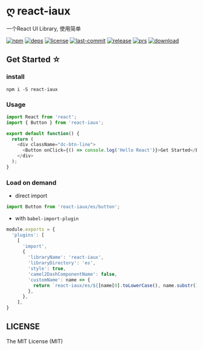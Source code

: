 # ღ react-iaux

一个React UI Library, 使用简单

[![npm][npm]][npm-url]
[![deps][deps]][deps-url]
[![license][license]][license-url]
[![last-commit][last-commit]][last-commit-url]
[![release][release]][release-url]
[![prs][prs]][prs-url]
[![download][download]][download-url]

## Get Started ☆

### install

```
npm i -S react-iaux
```

### Usage

```js
import React from 'react';
import { Button } from 'react-iaux';

export default function() {
  return (
    <div className="dc-btn-line">
      <Button onClick={() => console.log('Hello React')}>Get Started</Button>
    </div>
  );
}

```

### Load on demand

- direct import

```js
import Button from 'react-iaux/es/button';
```

- with `babel-import-plugin`

```js
module.exports = {
  'plugins': [
    [
      'import',
      {
        'libraryName': 'react-iaux',
        'libraryDirectory': 'es',
        'style': true,
        'camel2DashComponentName': false,
        'customName': name => {
          return `react-iaux/es/${[name[0].toLowerCase(), name.substr(1)].join('')}`;
        },
      },
    ],
}
```

## LICENSE

The MIT License (MIT)


[npm]: https://img.shields.io/npm/v/react-iaux

[npm-url]: https://www.npmjs.com/package/react-iaux

[node]: https://badgen.net/npm/node/react-iaux

[node-url]: https://nodejs.org

[deps]: https://img.shields.io/david/webpack/webpack.svg

[deps-url]: #

[prs]: https://img.shields.io/badge/PRs-welcome-brightgreen.svg

[prs-url]: https://github.com/iovx/iovx/react-iaux

[tag]: https://badgen.net/github/tags/iovx/react-iaux

[tag-url]: #

[release]: https://badgen.net/github/release/iovx/react-iaux

[release-url]: #

[license]: https://img.shields.io/github/license/iovx/react-iaux

[license-url]: #

[tests-url]:https://travis-ci.com/github/iovx/react-iaux/builds

[tests]:https://badgen.net/travis/iovx/react-iaux

[last-commit-url]: https://travis-ci.com/github/iovx/react-iaux/builds

[last-commit]: https://badgen.net/github/last-commit/iovx/react-iaux

[cover-url]: https://codecov.io/github/react-iaux/

[cover]: https://badgen.net/codecov/c/github/react-iaux/master

[download-url]: https://www.npmjs.com/package/react-iaux

[download]: https://badgen.net/npm/dw/react-iaux
